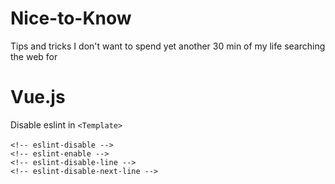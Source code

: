 # Nice-to-Know
Tips and tricks I don't want to spend yet another 30 min of my life searching the web for

# Vue.js
Disable eslint in `<Template>`<br/><br/>
`<!-- eslint-disable -->`<br/>
`<!-- eslint-enable -->`<br/>
`<!-- eslint-disable-line -->`<br/>
`<!-- eslint-disable-next-line -->`<br/>
